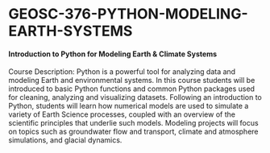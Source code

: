 # GEOSC-376-PYTHON-MODELING-EARTH-SYSTEMS

#### Introduction to Python for Modeling Earth & Climate Systems

Course Description: Python is a powerful tool for analyzing data and modeling Earth and environmental systems. In this course students will be introduced to basic Python functions and common Python packages used for cleaning, analyzing and visualizing datasets. Following an introduction to Python, students will learn how numerical models are used to simulate a variety of Earth Science processes, coupled with an overview of the scientific principles that underlie such models. Modeling projects will focus on topics such as groundwater flow and transport, climate and atmosphere simulations, and glacial dynamics.
